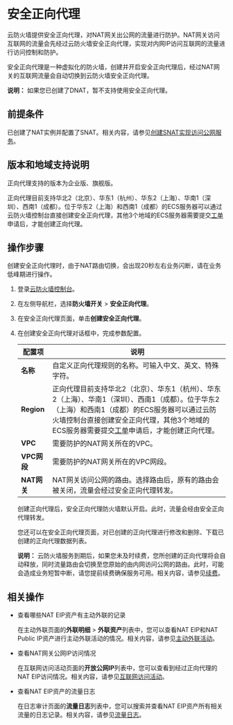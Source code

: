 # 安全正向代理

云防火墙提供安全正向代理，对NAT网关出公网的流量进行防护。NAT网关访问互联网的流量会先经过云防火墙安全正向代理，实现对内网IP访问互联网的流量进行访问控制和防护。

安全正向代理是一种虚拟化的防火墙，创建并开启安全正向代理后，经过NAT网关的互联网流量会自动切换到云防火墙安全正向代理。

**说明：** 如果您已创建了DNAT，暂不支持使用安全正向代理。

## 前提条件

已创建了NAT实例并配置了SNAT。相关内容，请参见[创建SNAT实现访问公网服务](/intl.zh-CN/控制台操作指南/创建SNAT实现访问公网服务.md)。

## 版本和地域支持说明

正向代理支持的版本为企业版、旗舰版。

正向代理目前支持华北2（北京）、华东1（杭州）、华东2（上海）、华南1（深圳）、西南1（成都）。位于华东2（上海）和西南1（成都）的ECS服务器可以通过云防火墙控制台直接创建安全正向代理，其他3个地域的ECS服务器需要提交[工单](https://workorder-intl.console.aliyun.com/console.htm#/ticket/createIndex)申请后，才能创建正向代理。

## 操作步骤

创建安全正向代理时，由于NAT路由切换，会出现20秒左右业务闪断，请在业务低峰期进行操作。

1.  登录[云防火墙控制台](https://yundun.console.aliyun.com/?p=cfwnext)。

2.  在左侧导航栏，选择**防火墙开关** \> **安全正向代理**。

3.  在安全正向代理页面，单击**创建安全正向代理**。

4.  在创建安全正向代理对话框中，完成参数配置。

    |配置项|说明|
    |---|--|
    |**名称**|自定义正向代理规则的名称。可输入中文、英文、特殊字符。|
    |**Region**|正向代理目前支持华北2（北京）、华东1（杭州）、华东2（上海）、华南1（深圳）、西南1（成都）。位于华东2（上海）和西南1（成都）的ECS服务器可以通过云防火墙控制台直接创建安全正向代理，其他3个地域的ECS服务器需要提交[工单](https://workorder-intl.console.aliyun.com/console.htm#/ticket/createIndex)申请后，才能创建正向代理。 |
    |**VPC**|需要防护的NAT网关所在的VPC。|
    |**VPC网段**|需要防护的NAT网关所在的VPC网段。|
    |**NAT网关**|NAT网关访问公网的路由。选择路由后，原有的路由会被关闭，流量会经过安全正向代理转发。|

    创建正向代理后，安全正向代理防火墙默认开启。此时，流量会经由安全正向代理转发。

    您还可以在安全正向代理页面，对已创建的正向代理进行修改和删除、下载已创建的正向代理数据列表。

    **说明：** 云防火墙服务到期后，如果您未及时续费，您所创建的正向代理将会自动释放，同时流量路由会切换至您原始的由内网访问公网的路由。此时，可能会造成业务短暂中断，请您提前续费确保服务可用。相关内容，请参见[续费](/intl.zh-CN/计费与开通服务/到期续费.md)。


## 相关操作

-   查看哪些NAT EIP资产有主动外联的记录

    在主动外联页面的**外联明细** \> **外联资产**列表中，您可以查看NAT EIP和NAT Public IP资产进行主动外联活动的情况。相关内容，请参见[主动外联活动](/intl.zh-CN/网络流量分析/主动外联活动.md)。

-   查看NAT网关公网IP访问情况

    在互联网访问活动页面的**开放公网IP**列表中，您可以查看到经过正向代理的NAT EIP访问情况。相关内容，请参见[互联网访问活动](/intl.zh-CN/网络流量分析/互联网访问活动.md)。

-   查看NAT EIP资产的流量日志

    在日志审计页面的**流量日志**列表中，您可以搜索并查看NAT EIP资产所有相关流量的日志记录。相关内容，请参见[流量日志](/intl.zh-CN/日志/日志审计.md)。


